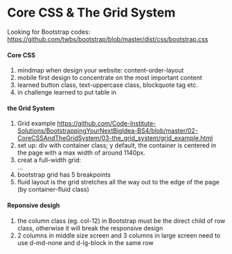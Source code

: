 # Core CSS & The Grid System

Looking for Bootstrap codes: https://github.com/twbs/bootstrap/blob/master/dist/css/bootstrap.css

#### Core CSS
1. mindmap when design your website: content-order-layout 
2. mobile first design to concentrate on the most important content 
3. learned button class, text-uppercase class, blockquote tag etc.
4. in challenge learned to put table in

#### the Grid System
1. Grid example https://github.com/Code-Institute-Solutions/BootstrappingYourNextBigIdea-BS4/blob/master/02-CoreCSSAndTheGridSystem/03-the_grid_system/grid_example.html
2. set up: div with container class; y default, the container is centered in the page with a max width of around 1140px.
3. creat a full-width grid: <div class="container-fluid">...</div>
4. bootstrap grid has 5 breakpoints
5. fluid layout is the grid stretches all the way out to the edge of the page (by container-fluid class)

#### Reponsive desigh
1. the column class (eg. col-12) in Bootstrap must be the direct child of row class, otherwise it will break the responsive design 
2. 2 columns in middle size screen and 3 columns in large screen need to use d-md-none and d-lg-block in the same row